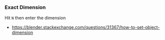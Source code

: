 ### Exact Dimension
Hit `N` then enter the dimension
- https://blender.stackexchange.com/questions/31367/how-to-set-object-dimension


